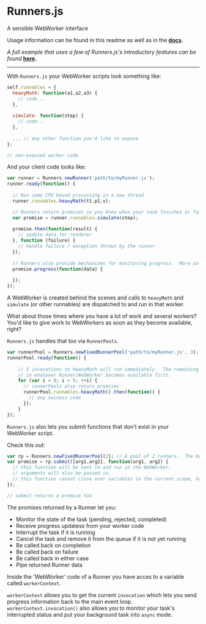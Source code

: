 # Runners.js #
A sensible WebWorker interface

Usage information can be found in this readme as well as in the **[docs](http://tantaman.github.com/Runners.js/examples/usage.html).**

*A full example that uses a few of Runners.js's introductory features can be found* **[here](http://tantaman.github.com/Runners.js/examples/pi/).**

- - -

With `Runners.js` your WebWorker scripts look something like:

```javascript
self.runnables = {
  heavyMath: function(a1,a2,a3) {
    // code...
  },
  
  simulate: function(step) {
    // code...
  },
  
  ... // any other function you'd like to expose
};

// non-exposed worker code
```

And your client code looks like:

```javascript
var runner = Runners.newRunner('path/to/myRunner.js');
runner.ready(function() {
  
  // Run some CPU bound processing in a new thread
  runner.runnables.heavyMath(t1,p1,v);

  // Runners return promises so you know when your task finishes or fails.
  var promise = runner.runnables.simulate(step);
  
  promise.then(function(result) {    
    // update data for renderer
  }, function (failure) {
    // handle failure / exception thrown by the runner
  });
  
  // Runners also provide mechanisms for monitoring progress.  More on that later.
  promise.progress(function(data) {
    
  });
});
```

A WebWorker is created behind the scenes and calls to `heavyMath` and `simulate` (or other runnables) are dispatched to and run in that worker.


What about those times where you have a lot of work and several workers? You'd like to give work to WebWorkers as soon as they become available, right?

`Runners.js` handles that too via `RunnerPools`.

```javascript
var runnerPool = Runners.newFixedRunnerPool('path/to/myRunner.js', 3); // A pool of 3 Runners
runnerPool.ready(function() {
      
    // 3 invocations to heavyMath will run immediately.  The remaining two will be picked up and run
    // in whatever Runner/WebWorker becomes available first.
    for (var i = 0; i < 5; ++i) {
      // runnerPools also return promises
      runnerPool.runnables.heavyMath().then(function() {
        // any success code
      });
    }
});
```

`Runners.js` also lets you submit functions that don't exist in your WebWorker script.

Check this out:

```javascript
var rp = Runners.newFixedRunnerPool(2); // A pool of 2 runners.  The below also works with a regular Runner
var promise = rp.submit([arg1,arg2], function(arg1, arg2) {
  // this function will be sent to and run in the WebWorker.
  // arguments will also be passed in.
  // this function cannot close over variables in the current scope, however.
});

// submit returns a promise too
```

The promises returned by a Runner let you:
* Monitor the state of the task (pending, rejected, completed)
* Receive progress updatess from your worker code
* Interrupt the task if it is running
* Cancel the task and remove it from the queue if it is not yet running
* Be called back on completion
* Be called back on failure
* Be called back in either case
* Pipe returned Runner data

Inside the 'WebWorker' code of a Runner you have acces to a variable called `workerContext`.

`workerContext` allows you to get the current `invocation` which lets you send progress information back to the main 
event loop.  `workerContext.invocation()` also allows you to monitor your task's interrupted status and put your background task into `async` mode.
